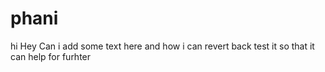 phani
=====

hi
Hey Can i add some text here and how i can revert back test it so that it can help for furhter 